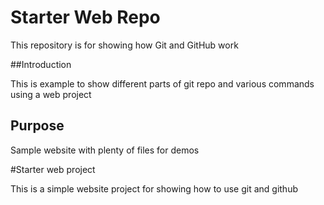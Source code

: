 # Starter Web Repo

This repository is for showing how Git and GitHub work

##Introduction

This is example to show different parts of git repo and various commands using a web project

## Purpose

Sample website with plenty of files for demos

#Starter web project

This is a simple website project for showing how to use git and github